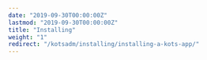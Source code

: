```yaml
---
date: "2019-09-30T00:00:00Z"
lastmod: "2019-09-30T00:00:00Z"
title: "Installing"
weight: "1"
redirect: "/kotsadm/installing/installing-a-kots-app/"
---
```

